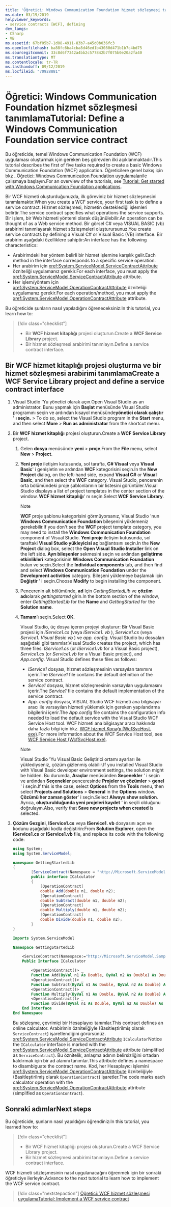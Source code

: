```yaml
---
title: 'Öğretici: Windows Communication Foundation hizmet sözleşmesi tanımlama'
ms.date: 03/19/2019
helpviewer_keywords:
- service contracts [WCF], defining
dev_langs:
- CSharp
- VB
ms.assetid: 67bf05b7-1d08-4911-83b7-a45d0b036fc3
ms.openlocfilehash: ba88fc6ba4cba8d46ed1b43080d471b1b7c4bd75
ms.sourcegitcommit: 33c8d6f7342a4bb2c577842b7f075b0e20a2fa40
ms.translationtype: MT
ms.contentlocale: tr-TR
ms.lasthandoff: 09/12/2019
ms.locfileid: "70928881"
---
```

# <a name="tutorial-define-a-windows-communication-foundation-service-contract"></a><span data-ttu-id="694ff-102">Öğretici: Windows Communication Foundation hizmet sözleşmesi tanımlama</span><span class="sxs-lookup"><span data-stu-id="694ff-102">Tutorial: Define a Windows Communication Foundation service contract</span></span>

<span data-ttu-id="694ff-103">Bu öğreticide, temel Windows Communication Foundation (WCF) uygulaması oluşturmak için gereken beş görevden ilki açıklanmaktadır.</span><span class="sxs-lookup"><span data-stu-id="694ff-103">This tutorial describes the first of five tasks required to create a basic Windows Communication Foundation (WCF) application.</span></span> <span data-ttu-id="694ff-104">Öğreticilere genel bakış için bkz [. Öğretici: Windows Communication Foundation uygulamaları](getting-started-tutorial.md)ile çalışmaya başlayın.</span><span class="sxs-lookup"><span data-stu-id="694ff-104">For an overview of the tutorials, see [Tutorial: Get started with Windows Communication Foundation applications](getting-started-tutorial.md).</span></span>

<span data-ttu-id="694ff-105">Bir WCF hizmeti oluşturduğunuzda, ilk göreviniz bir hizmet sözleşmesini tanımlamaktır.</span><span class="sxs-lookup"><span data-stu-id="694ff-105">When you create a WCF service, your first task is to define a service contract.</span></span> <span data-ttu-id="694ff-106">Hizmet sözleşmesi, hizmetin desteklediği işlemleri belirtir.</span><span class="sxs-lookup"><span data-stu-id="694ff-106">The service contract specifies what operations the service supports.</span></span> <span data-ttu-id="694ff-107">Bir işlem, bir Web hizmeti yöntemi olarak düşünülebilir.</span><span class="sxs-lookup"><span data-stu-id="694ff-107">An operation can be thought of as a Web service method.</span></span> <span data-ttu-id="694ff-108">Bir görsel C# veya VISUAL BASIC (vb) arabirimi tanımlayarak hizmet sözleşmeleri oluşturursunuz.</span><span class="sxs-lookup"><span data-stu-id="694ff-108">You create service contracts by defining a Visual C# or Visual Basic (VB) interface.</span></span> <span data-ttu-id="694ff-109">Bir arabirim aşağıdaki özelliklere sahiptir:</span><span class="sxs-lookup"><span data-stu-id="694ff-109">An interface has the following characteristics:</span></span>

- <span data-ttu-id="694ff-110">Arabirimdeki her yöntem belirli bir hizmet işlemine karşılık gelir.</span><span class="sxs-lookup"><span data-stu-id="694ff-110">Each method in the interface corresponds to a specific service operation.</span></span> 
- <span data-ttu-id="694ff-111">Her arabirim için <xref:System.ServiceModel.ServiceContractAttribute> özniteliği uygulamanız gerekir.</span><span class="sxs-lookup"><span data-stu-id="694ff-111">For each interface, you must apply the <xref:System.ServiceModel.ServiceContractAttribute> attribute.</span></span>
- <span data-ttu-id="694ff-112">Her işlem/yöntem için <xref:System.ServiceModel.OperationContractAttribute> özniteliği uygulamanız gerekir.</span><span class="sxs-lookup"><span data-stu-id="694ff-112">For each operation/method, you must apply the <xref:System.ServiceModel.OperationContractAttribute> attribute.</span></span> 

<span data-ttu-id="694ff-113">Bu öğreticide şunların nasıl yapıladığını öğreneceksiniz:</span><span class="sxs-lookup"><span data-stu-id="694ff-113">In this tutorial, you learn how to:</span></span>
> [!div class="checklist"]
>
> - <span data-ttu-id="694ff-114">Bir **WCF hizmet kitaplığı** projesi oluşturun.</span><span class="sxs-lookup"><span data-stu-id="694ff-114">Create a **WCF Service Library** project.</span></span>
> - <span data-ttu-id="694ff-115">Bir hizmet sözleşmesi arabirimi tanımlayın.</span><span class="sxs-lookup"><span data-stu-id="694ff-115">Define a service contract interface.</span></span>

## <a name="create-a-wcf-service-library-project-and-define-a-service-contract-interface"></a><span data-ttu-id="694ff-116">Bir WCF hizmet kitaplığı projesi oluşturma ve bir hizmet sözleşmesi arabirimi tanımlama</span><span class="sxs-lookup"><span data-stu-id="694ff-116">Create a WCF Service Library project and define a service contract interface</span></span>

1. <span data-ttu-id="694ff-117">Visual Studio 'Yu yönetici olarak açın.</span><span class="sxs-lookup"><span data-stu-id="694ff-117">Open Visual Studio as an administrator.</span></span> <span data-ttu-id="694ff-118">Bunu yapmak için **Başlat** menüsünde Visual Studio programını seçin ve ardından kısayol menüsünde**yönetici olarak çalıştır** ' **ı seçin.**  > </span><span class="sxs-lookup"><span data-stu-id="694ff-118">To do so, select the Visual Studio program in the **Start** menu, and then select **More** > **Run as administrator** from the shortcut menu.</span></span>

2. <span data-ttu-id="694ff-119">Bir **WCF hizmet kitaplığı** projesi oluşturun.</span><span class="sxs-lookup"><span data-stu-id="694ff-119">Create a **WCF Service Library** project.</span></span>

   1. <span data-ttu-id="694ff-120">Gelen **dosya** menüsünde **yeni** > **proje**.</span><span class="sxs-lookup"><span data-stu-id="694ff-120">From the **File** menu, select **New** > **Project**.</span></span>

   2. <span data-ttu-id="694ff-121">**Yeni proje** iletişim kutusunda, sol tarafta,  **C# Visual** veya **Visual Basic**' i genişletin ve ardından **WCF** kategorisini seçin.</span><span class="sxs-lookup"><span data-stu-id="694ff-121">In the **New Project** dialog, on the left-hand side, expand **Visual C#** or **Visual Basic**, and then select the **WCF** category.</span></span> <span data-ttu-id="694ff-122">Visual Studio, pencerenin orta bölümündeki proje şablonlarının bir listesini görüntüler.</span><span class="sxs-lookup"><span data-stu-id="694ff-122">Visual Studio displays a list of project templates in the center section of the window.</span></span> <span data-ttu-id="694ff-123">**WCF hizmet kitaplığı**' nı seçin.</span><span class="sxs-lookup"><span data-stu-id="694ff-123">Select **WCF Service Library**.</span></span>

      > [!NOTE]
      > <span data-ttu-id="694ff-124">**WCF** proje şablonu kategorisini görmüyorsanız, Visual Studio 'nun **Windows Communication Foundation** bileşenini yüklemeniz gerekebilir.</span><span class="sxs-lookup"><span data-stu-id="694ff-124">If you don't see the **WCF** project template category, you may need to install the **Windows Communication Foundation** component of Visual Studio.</span></span> <span data-ttu-id="694ff-125">**Yeni proje** iletişim kutusunda, sol taraftaki **Visual Studio yükleyicisi aç** bağlantısını seçin.</span><span class="sxs-lookup"><span data-stu-id="694ff-125">In the **New Project** dialog box, select the **Open Visual Studio Installer** link on the left side.</span></span> <span data-ttu-id="694ff-126">**Ayrı bileşenler** sekmesini seçin ve ardından **geliştirme etkinlikleri** kategorisinin **Windows Communication Foundation** bulun ve seçin.</span><span class="sxs-lookup"><span data-stu-id="694ff-126">Select the **Individual components** tab, and then find and select **Windows Communication Foundation** under the **Development activities** category.</span></span> <span data-ttu-id="694ff-127">Bileşeni yüklemeye başlamak için **Değiştir** ' i seçin.</span><span class="sxs-lookup"><span data-stu-id="694ff-127">Choose **Modify** to begin installing the component.</span></span>

   3. <span data-ttu-id="694ff-128">Pencerenin alt bölümünde, **ad** Için *GettingStartedLib* ve **çözüm adı**olarak *gettingstarted* girin.</span><span class="sxs-lookup"><span data-stu-id="694ff-128">In the bottom section of the window, enter *GettingStartedLib* for the **Name** and *GettingStarted* for the **Solution name**.</span></span> 

   4. <span data-ttu-id="694ff-129">**Tamam**’ı seçin.</span><span class="sxs-lookup"><span data-stu-id="694ff-129">Select **OK**.</span></span>

      <span data-ttu-id="694ff-130">Visual Studio, üç dosya içeren projeyi oluşturur: Bir Visual Basic projesi için *IService1.cs* (veya *IService1. vb* ), *Service1.cs* (veya *Service1. Visual Basic vb* ) ve *app. config*. Visual Studio bu dosyaları aşağıdaki gibi tanımlar:</span><span class="sxs-lookup"><span data-stu-id="694ff-130">Visual Studio creates the project, which has three files: *IService1.cs* (or *IService1.vb* for a Visual Basic project), *Service1.cs* (or *Service1.vb* for a Visual Basic project), and *App.config*. Visual Studio defines these files as follows:</span></span> 
      - <span data-ttu-id="694ff-131">*IService1* dosyası, hizmet sözleşmesinin varsayılan tanımını içerir.</span><span class="sxs-lookup"><span data-stu-id="694ff-131">The *IService1* file contains the default definition of the service contract.</span></span> 
      - <span data-ttu-id="694ff-132">*Service1* dosyası, hizmet sözleşmesinin varsayılan uygulamasını içerir.</span><span class="sxs-lookup"><span data-stu-id="694ff-132">The *Service1* file contains the default implementation of the service contract.</span></span> 
      - <span data-ttu-id="694ff-133">*App. config* dosyası, VISUAL Studio WCF hizmeti ana bilgisayar aracı ile varsayılan hizmeti yüklemek için gereken yapılandırma bilgilerini içerir.</span><span class="sxs-lookup"><span data-stu-id="694ff-133">The *App.config* file contains the configuration info needed to load the default service with the Visual Studio WCF Service Host tool.</span></span> <span data-ttu-id="694ff-134">WCF hizmeti ana bilgisayar aracı hakkında daha fazla bilgi için bkz. [WCF hizmet Konağı (WcfSvcHost. exe)](wcf-service-host-wcfsvchost-exe.md).</span><span class="sxs-lookup"><span data-stu-id="694ff-134">For more information about the WCF Service Host tool, see [WCF Service Host (WcfSvcHost.exe)](wcf-service-host-wcfsvchost-exe.md).</span></span>

      > [!NOTE]
      > <span data-ttu-id="694ff-135">Visual Studio 'Yu Visual Basic Geliştirici ortamı ayarları ile yüklediyseniz, çözüm gizlenmiş olabilir.</span><span class="sxs-lookup"><span data-stu-id="694ff-135">If you installed Visual Studio with Visual Basic developer environment settings, the solution might be hidden.</span></span> <span data-ttu-id="694ff-136">Bu durumda, **Araçlar** menüsünden **Seçenekler** ' i seçin ve ardından **Seçenekler** penceresinde **Projeler ve çözümler** > **genel** ' i seçin.</span><span class="sxs-lookup"><span data-stu-id="694ff-136">If this is the case, select **Options** from the **Tools** menu, then select **Projects and Solutions** > **General** in the **Options** window.</span></span> <span data-ttu-id="694ff-137">**Çözümü her zaman göster**' i seçin.</span><span class="sxs-lookup"><span data-stu-id="694ff-137">Select **Always show solution**.</span></span> <span data-ttu-id="694ff-138">Ayrıca, **oluşturulduğunda yeni projeleri kaydet** ' in seçili olduğunu doğrulayın.</span><span class="sxs-lookup"><span data-stu-id="694ff-138">Also, verify that **Save new projects when created** is selected.</span></span>

3. <span data-ttu-id="694ff-139">**Çözüm Gezgini**, **IService1.cs** veya **IService1. vb** dosyasını açın ve kodunu aşağıdaki kodla değiştirin:</span><span class="sxs-lookup"><span data-stu-id="694ff-139">From **Solution Explorer**, open the **IService1.cs** or **IService1.vb** file, and replace its code with the following code:</span></span>

    ```csharp
    using System;
    using System.ServiceModel;

    namespace GettingStartedLib
    {
            [ServiceContract(Namespace = "http://Microsoft.ServiceModel.Samples")]
            public interface ICalculator
            {
                [OperationContract]
                double Add(double n1, double n2);
                [OperationContract]
                double Subtract(double n1, double n2);
                [OperationContract]
                double Multiply(double n1, double n2);
                [OperationContract]
                double Divide(double n1, double n2);
            }
    }
    ```

    ```vb
    Imports System.ServiceModel

    Namespace GettingStartedLib

        <ServiceContract(Namespace:="http://Microsoft.ServiceModel.Samples")> _
        Public Interface ICalculator

            <OperationContract()> _
            Function Add(ByVal n1 As Double, ByVal n2 As Double) As Double
            <OperationContract()> _
            Function Subtract(ByVal n1 As Double, ByVal n2 As Double) As Double
            <OperationContract()> _
            Function Multiply(ByVal n1 As Double, ByVal n2 As Double) As Double
            <OperationContract()> _
            Function Divide(ByVal n1 As Double, ByVal n2 As Double) As Double
        End Interface
    End Namespace
    ```

     <span data-ttu-id="694ff-140">Bu sözleşme, çevrimiçi bir Hesaplayıcı tanımlar.</span><span class="sxs-lookup"><span data-stu-id="694ff-140">This contract defines an online calculator.</span></span> <span data-ttu-id="694ff-141">Arabirimin özniteliğiyle (Basitleştirilmiş olarak `ServiceContract`) işaretlendiğini görürsünüz. <xref:System.ServiceModel.ServiceContractAttribute> `ICalculator`</span><span class="sxs-lookup"><span data-stu-id="694ff-141">Notice the `ICalculator` interface is marked with the <xref:System.ServiceModel.ServiceContractAttribute> attribute (simplified as `ServiceContract`).</span></span> <span data-ttu-id="694ff-142">Bu öznitelik, anlaşma adının belirsizliğini ortadan kaldırmak için bir ad alanını tanımlar.</span><span class="sxs-lookup"><span data-stu-id="694ff-142">This attribute defines a namespace to disambiguate the contract name.</span></span> <span data-ttu-id="694ff-143">Kod, her Hesaplayıcı işlemini <xref:System.ServiceModel.OperationContractAttribute> özniteliğiyle (Basitleştirilmiş olarak `OperationContract`) işaretler.</span><span class="sxs-lookup"><span data-stu-id="694ff-143">The code marks each calculator operation with the <xref:System.ServiceModel.OperationContractAttribute> attribute (simplified as `OperationContract`).</span></span>

## <a name="next-steps"></a><span data-ttu-id="694ff-144">Sonraki adımlar</span><span class="sxs-lookup"><span data-stu-id="694ff-144">Next steps</span></span>

<span data-ttu-id="694ff-145">Bu öğreticide, şunların nasıl yapıldığını öğrendiniz:</span><span class="sxs-lookup"><span data-stu-id="694ff-145">In this tutorial, you learned how to:</span></span>
> [!div class="checklist"]
>
> - <span data-ttu-id="694ff-146">Bir WCF hizmet kitaplığı projesi oluşturun.</span><span class="sxs-lookup"><span data-stu-id="694ff-146">Create a WCF Service Library project.</span></span>
> - <span data-ttu-id="694ff-147">Bir hizmet sözleşmesi arabirimi tanımlayın.</span><span class="sxs-lookup"><span data-stu-id="694ff-147">Define a service contract interface.</span></span>

<span data-ttu-id="694ff-148">WCF hizmeti sözleşmesinin nasıl uygulanacağını öğrenmek için bir sonraki öğreticiye ilerleyin.</span><span class="sxs-lookup"><span data-stu-id="694ff-148">Advance to the next tutorial to learn how to implement the WCF service contract.</span></span>

> [!div class="nextstepaction"]
> [<span data-ttu-id="694ff-149">Öğretici: WCF hizmet sözleşmesi uygulama</span><span class="sxs-lookup"><span data-stu-id="694ff-149">Tutorial: Implement a WCF service contract</span></span>](how-to-implement-a-wcf-contract.md)
